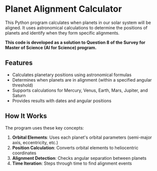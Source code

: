 # Planet Alignment Calculator

This Python program calculates when planets in our solar system will be aligned. It uses astronomical calculations to determine the positions of planets and identify when they form specific alignments.

**This code is developed as a solution to Question 8 of the Survey for Master of Science (AI for Science) program.**

## Features

- Calculates planetary positions using astronomical formulas
- Determines when planets are in alignment (within a specified angular threshold)
- Supports calculations for Mercury, Venus, Earth, Mars, Jupiter, and Saturn
- Provides results with dates and angular positions

## How It Works

The program uses these key concepts:

1. **Orbital Elements**: Uses each planet's orbital parameters (semi-major axis, eccentricity, etc.)
2. **Position Calculation**: Converts orbital elements to heliocentric coordinates
3. **Alignment Detection**: Checks angular separation between planets
4. **Time Iteration**: Steps through time to find alignment events